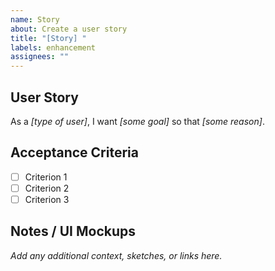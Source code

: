 ```yaml
---
name: Story
about: Create a user story
title: "[Story] "
labels: enhancement
assignees: ""
---
```


## User Story

As a _[type of user]_, I want _[some goal]_ so that _[some reason]_.

## Acceptance Criteria

- [ ] Criterion 1
- [ ] Criterion 2
- [ ] Criterion 3

## Notes / UI Mockups

_Add any additional context, sketches, or links here._
